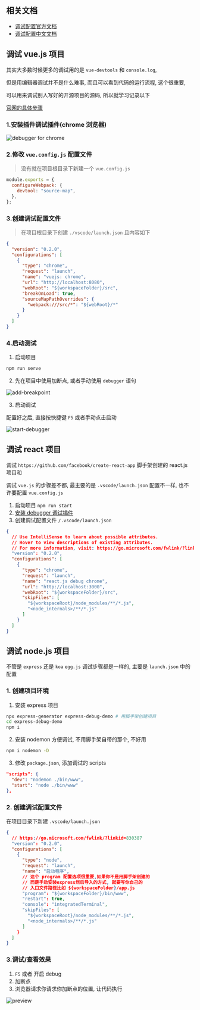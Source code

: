 ## 相关文档

- [调试配置官方文档](https://go.microsoft.com/fwlink/?linkid=830387)
- [调试配置中文文档](https://www.bookstack.cn/read/CN-VScode-Docs/md-%E7%BC%96%E8%BE%91%E5%99%A8-%E8%B0%83%E8%AF%95.md)

## 调试 vue.js 项目

其实大多数时候更多的调试用的是 `vue-devtools` 和 `console.log`,

但是用编辑器调试并不是什么难事, 而且可以看到代码的运行流程, 这个很重要,

可以用来调试别人写好的开源项目的源码, 所以就学习记录以下

[官网的具体步骤](https://cn.vuejs.org/v2/cookbook/debugging-in-vscode.html)

### 1.安装插件调试插件(chrome 浏览器)

![debugger for chrome](https://raw.githubusercontent.com/liaohui5/images/main/images/202109172201318.png)

### 2.修改 `vue.config.js` 配置文件

> 没有就在项目根目录下新建一个 `vue.config.js`

```js
module.exports = {
  configureWebpack: {
    devtool: "source-map",
  },
};
```

### 3.创建调试配置文件

> 在项目根目录下创建 `./vscode/launch.json` 且内容如下

```json
{
  "version": "0.2.0",
  "configurations": [
    {
      "type": "chrome",
      "request": "launch",
      "name": "vuejs: chrome",
      "url": "http://localhost:8080",
      "webRoot": "${workspaceFolder}/src",
      "breakOnLoad": true,
      "sourceMapPathOverrides": {
        "webpack:///src/*": "${webRoot}/*"
      }
    }
  ]
}
```

### 4.启动测试

1. 启动项目

```bash
npm run serve
```

2. 先在项目中使用加断点, 或者手动使用 `debugger` 语句

![add-breakpoint](https://raw.githubusercontent.com/liaohui5/images/main/images/202109172208993.png)

3. 启动调试

配置好之后, 直接按快捷键 `F5` 或者手动点击启动

![start-debugger](https://raw.githubusercontent.com/liaohui5/images/main/images/202109172211038.png)

## 调试 react 项目

调试 `https://github.com/facebook/create-react-app` 脚手架创建的 react.js 项目和

调试 `vue.js` 的步骤差不都, 最主要的是 `.vscode/launch.json` 配置不一样, 也不许要配置 `vue.config.js`

1. 启动项目 `npm run start`
2. [安装 debugger 调试插件](/vscode/debug?id=_1安装插件调试插件chrome-浏览器)
3. 创建调试配置文件 `/.vscode/launch.json`

```json
{
  // Use IntelliSense to learn about possible attributes.
  // Hover to view descriptions of existing attributes.
  // For more information, visit: https://go.microsoft.com/fwlink/?linkid=830387
  "version": "0.2.0",
  "configurations": [
    {
      "type": "chrome",
      "request": "launch",
      "name": "react.js debug chrome",
      "url": "http://localhost:3000",
      "webRoot": "${workspaceFolder}/src",
      "skipFiles": [
        "${workspaceRoot}/node_modules/**/*.js",
        "<node_internals>/**/*.js"
      ]
    }
  ]
}
```

## 调试 node.js 项目

不管是 `express` 还是 `koa` `egg.js` 调试步骤都是一样的, 主要是 `launch.json` 中的配置

### 1. 创建项目环境

1. 安装 express 项目

```bash
npx express-generator express-debug-demo # 用脚手架创建项目
cd express-debug-demo
npm i
```

2. 安装 nodemon 方便调试, 不用脚手架自带的那个, 不好用

```bash
npm i nodemon -D
```

3. 修改 `package.json`, 添加调试的 scripts

```json
"scripts": {
  "dev": "nodemon ./bin/www",
  "start": "node ./bin/www"
},
```

### 2. 创建调试配置文件

在项目目录下新建 `.vscode/launch.json`

```json
{
  // https://go.microsoft.com/fwlink/?linkid=830387
  "version": "0.2.0",
  "configurations": [
    {
      "type": "node",
      "request": "launch",
      "name": "启动程序",
      // 这个 program 配置选项很重要,如果你不是用脚手架创建的
      // 而是手动安装express然后导入的方式, 就要写你自己的
      // 入口文件路径比如 ${workspaceFolder}/app.js
      "program": "${workspaceFolder}/bin/www",
      "restart": true,
      "console": "integratedTerminal",
      "skipFiles": [
        "${workspaceRoot}/node_modules/**/*.js",
        "<node_internals>/**/*.js"
      ]
    }
  ]
}
```

### 3.调试/查看效果

1. `F5` 或者 开启 debug
2. 加断点
3. 浏览器请求你请求你加断点的位置, 让代码执行

![preview](https://raw.githubusercontent.com/liaohui5/images/main/images/202109172336924.png)

